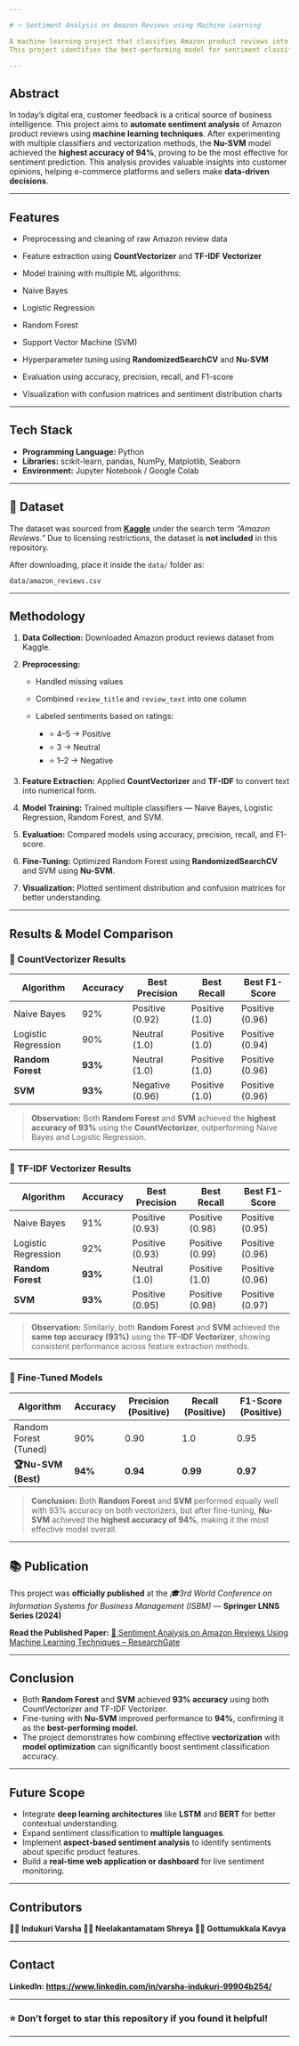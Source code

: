 ```yaml
---

# ⭐ Sentiment Analysis on Amazon Reviews using Machine Learning

A machine learning project that classifies Amazon product reviews into **positive**, **negative**, or **neutral** sentiments using classical ML algorithms and feature extraction techniques.
This project identifies the best-performing model for sentiment classification by evaluating multiple algorithms with different text vectorization methods.

---
```


##  Abstract

In today’s digital era, customer feedback is a critical source of business intelligence. This project aims to **automate sentiment analysis** of Amazon product reviews using **machine learning techniques**.
After experimenting with multiple classifiers and vectorization methods, the **Nu-SVM** model achieved the **highest accuracy of 94%**, proving to be the most effective for sentiment prediction.
This analysis provides valuable insights into customer opinions, helping e-commerce platforms and sellers make **data-driven decisions**.

---

##  Features

*  Preprocessing and cleaning of raw Amazon review data
*  Feature extraction using **CountVectorizer** and **TF-IDF Vectorizer**
*  Model training with multiple ML algorithms:

  * Naive Bayes
  * Logistic Regression
  * Random Forest
  * Support Vector Machine (SVM)
*  Hyperparameter tuning using **RandomizedSearchCV** and **Nu-SVM**
*  Evaluation using accuracy, precision, recall, and F1-score
*  Visualization with confusion matrices and sentiment distribution charts

---

##  Tech Stack

* **Programming Language:** Python
* **Libraries:** scikit-learn, pandas, NumPy, Matplotlib, Seaborn
* **Environment:** Jupyter Notebook / Google Colab

---

## 📂 Dataset

The dataset was sourced from **[Kaggle](https://www.kaggle.com/)** under the search term *“Amazon Reviews.”*
Due to licensing restrictions, the dataset is **not included** in this repository.

After downloading, place it inside the `data/` folder as:

```
data/amazon_reviews.csv
```

---

##  Methodology

1. **Data Collection:** Downloaded Amazon product reviews dataset from Kaggle.
2. **Preprocessing:**

   * Handled missing values
   * Combined `review_title` and `review_text` into one column
   * Labeled sentiments based on ratings:

     * ⭐ 4–5 → Positive
     * ⭐ 3 → Neutral
     * ⭐ 1–2 → Negative
3. **Feature Extraction:** Applied **CountVectorizer** and **TF-IDF** to convert text into numerical form.
4. **Model Training:** Trained multiple classifiers — Naive Bayes, Logistic Regression, Random Forest, and SVM.
5. **Evaluation:** Compared models using accuracy, precision, recall, and F1-score.
6. **Fine-Tuning:** Optimized Random Forest using **RandomizedSearchCV** and SVM using **Nu-SVM**.
7. **Visualization:** Plotted sentiment distribution and confusion matrices for better understanding.

---

##  Results & Model Comparison

### 🔹 CountVectorizer Results

| Algorithm           | Accuracy | Best Precision  | Best Recall    | Best F1-Score   |
| ------------------- | -------- | --------------- | -------------- | --------------- |
| Naive Bayes         | 92%      | Positive (0.92) | Positive (1.0) | Positive (0.96) |
| Logistic Regression | 90%      | Neutral (1.0)   | Positive (1.0) | Positive (0.94) |
| **Random Forest**   | **93%**  | Neutral (1.0)   | Positive (1.0) | Positive (0.96) |
| **SVM**             | **93%**  | Negative (0.96) | Positive (1.0) | Positive (0.96) |

>  **Observation:** Both **Random Forest** and **SVM** achieved the **highest accuracy of 93%** using the **CountVectorizer**, outperforming Naive Bayes and Logistic Regression.

---

### 🔹 TF-IDF Vectorizer Results

| Algorithm           | Accuracy | Best Precision  | Best Recall     | Best F1-Score   |
| ------------------- | -------- | --------------- | --------------- | --------------- |
| Naive Bayes         | 91%      | Positive (0.93) | Positive (0.98) | Positive (0.95) |
| Logistic Regression | 92%      | Positive (0.93) | Positive (0.99) | Positive (0.96) |
| **Random Forest**   | **93%**  | Neutral (1.0)   | Positive (1.0)  | Positive (0.96) |
| **SVM**             | **93%**  | Positive (0.95) | Positive (0.98) | Positive (0.97) |

>  **Observation:** Similarly, both **Random Forest** and **SVM** achieved the **same top accuracy (93%)** using the **TF-IDF Vectorizer**, showing consistent performance across feature extraction methods.

---

### 🔹 Fine-Tuned Models

| Algorithm             | Accuracy | Precision (Positive) | Recall (Positive) | F1-Score (Positive) |
| --------------------- | -------- | -------------------- | ----------------- | ------------------- |
| Random Forest (Tuned) | 90%      | 0.90                 | 1.0               | 0.95                |
|  **🏆Nu-SVM (Best)**  | **94%**  | **0.94**             | **0.99**          | **0.97**            |

>  **Conclusion:** Both **Random Forest** and **SVM** performed equally well with 93% accuracy on both vectorizers, but after fine-tuning, **Nu-SVM** achieved the **highest accuracy of 94%**, making it the most effective model overall.

---

## 📚 Publication

This project was **officially published** at the
 *🎓3rd World Conference on Information Systems for Business Management (ISBM)* — **Springer LNNS Series (2024)**

 **Read the Published Paper:**
[🔗 Sentiment Analysis on Amazon Reviews Using Machine Learning Techniques – ResearchGate](https://www.researchgate.net/publication/392245615_Sentiment_Analysis_on_Amazon_Reviews_Using_Machine_Learning_Techniques)

---

##  Conclusion

* Both **Random Forest** and **SVM** achieved **93% accuracy** using both CountVectorizer and TF-IDF Vectorizer.
* Fine-tuning with **Nu-SVM** improved performance to **94%**, confirming it as the **best-performing model**.
* The project demonstrates how combining effective **vectorization** with **model optimization** can significantly boost sentiment classification accuracy.

---

##  Future Scope

*  Integrate **deep learning architectures** like **LSTM** and **BERT** for better contextual understanding.
*  Expand sentiment classification to **multiple languages**.
*  Implement **aspect-based sentiment analysis** to identify sentiments about specific product features.
*  Build a **real-time web application or dashboard** for live sentiment monitoring.

---

##  Contributors

 **👩‍💻 Indukuri Varsha
 👩‍💻 Neelakantamatam Shreya
👩‍💻 Gottumukkala Kavya**
 

---

##  Contact

 **LinkedIn: https://www.linkedin.com/in/varsha-indukuri-99904b254/** 

---

### ⭐ Don’t forget to star this repository if you found it helpful!

---

